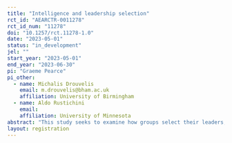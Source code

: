 ```yaml
---
title: "Intelligence and leadership selection"
rct_id: "AEARCTR-0011278"
rct_id_num: "11278"
doi: "10.1257/rct.11278-1.0"
date: "2023-05-01"
status: "in_development"
jel: ""
start_year: "2023-05-01"
end_year: "2023-06-30"
pi: "Graeme Pearce"
pi_other:
  - name: Michalis Drouvelis
    email: m.drouvelis@bham.ac.uk
    affiliation: University of Birmingham
  - name: Aldo Rustichini
    email: 
    affiliation: University of Minnesota
abstract: "This study seeks to examine how groups select their leaders, conditional on intelligence. It will also examine how intelligence and the institutions used for decision making interact."
layout: registration
---
```


